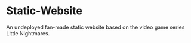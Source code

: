 # Static-Website
An undeployed fan-made static website based on the video game series Little Nightmares.

